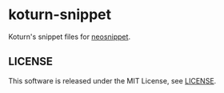koturn-snippet
==============

Koturn's snippet files for [neosnippet](https://github.com/Shougo/neosnippet.vim).


## LICENSE

This software is released under the MIT License, see [LICENSE](LICENSE).
